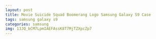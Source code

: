 ```yaml
---
layout: post
title: Movie Suicide Squad Boomerang Logo Samsung Galaxy S9 Case
tags: samsung galaxy s9
categories: samsung
img: 13JQ_bCM7LpmIAEFAssK8T7MjTZXpcZp7
---
```

